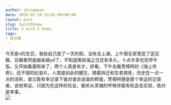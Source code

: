 ```yaml
---
author: shinemoon
date: 2010-07-18 23:01:00+00:00
layout: post
slug: IwishIknew
title: I wish I knew
tags:
- 未分类
---
```


今天是v的生日，我给自己放了一天的假，没有去上课。上午窝在家里逛了逛豆瓣，豆瓣果然是越来越yd了，不知道离和谐之日还有多久。十点半多吃完早午饭，又开始看康熙来了，两个人真是有才，好看。下午去看贾樟柯的《海上传奇》，还不错的纪录片。人类是如此的健忘，随着拆迁和生老病死，历史在一点一点的消失，谁又能有幸记录下谁对谁诉说谁的辉煌，贾樟柯便是那个幸运的记录者。说他幸运，只因为在这样的社会，能听从灵魂的呼唤并能有机会去实现，绝对是幸事。  
![](http://img2.douban.com/lpic/s4390674.jpg)

